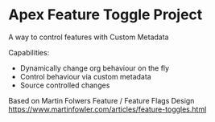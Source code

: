 # Apex Feature Toggle Project
A way to control features with Custom Metadata

Capabilities:
  - Dynamically change org behaviour on the fly
  - Control behaviour via custom metadata
  - Source controlled changes 

Based on Martin Folwers Feature / Feature Flags Design
https://www.martinfowler.com/articles/feature-toggles.html